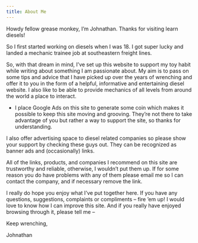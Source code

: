 ```yaml
---
title: About Me
---
```


Howdy fellow grease monkey, I’m Johnathan. Thanks for visiting learn diesels!

So I first started working on diesels when I was 18. I got super lucky and landed a mechanic trainee job at southeastern freight lines. 


So, with that dream in mind, I’ve set up this website to support my toy habit while writing about something I am passionate about. My aim is to pass on some tips and advice that I have picked up over the years of wrenching and offer it to you in the form of a helpful, informative and entertaining diesel website. I also like to be able to provide mechanics of all levels from around the world a place to interact.

* I place Google Ads on this site to generate some coin which makes it possible to keep this site moving and grooving. They’re not there to take advantage of you but rather a way to support the site, so thanks for understanding.

I also offer advertising space to diesel related companies so please show your support by checking these guys out. They can be recognized as banner ads and (occasionally) links.

All of the links, products, and companies I recommend on this site are trustworthy and reliable, otherwise, I wouldn’t put them up. If for some reason you do have problems with any of them please email me so I can contact the company, and if necessary remove the link.

I really do hope you enjoy what I’ve put together here. If you have any questions, suggestions, complaints or compliments – fire ’em up! I would love to know how I can improve this site. And if you really have enjoyed browsing through it, please tell me – 


Keep wrenching,

Johnathan